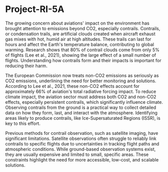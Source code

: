 # Project-RI-5A

The growing concern about aviations' impact on the environment has brought attention to emissions beyond CO2, especially contrails. Contrails, or condensation trails, are artificial clouds created when aircraft exhaust gas mixes with hot, humid air at high altitudes. These trails can last for hours and affect the Earth's temperature balance, contributing to global warming. Research
shows that 80% of contrail clouds come from only 5% of flights (Lee et al., 2021), showing the large effect of a small number of flights. Understanding how contrails form and their impacts is important for reducing their harm.

The European Commission now treats non-CO2 emissions as seriously as CO2 emissions, underlining the need for better monitoring and solutions. According to Lee et al., 2021, these non-CO2 effects account for approximately 66% of aviation's total radiative forcing impact. To reduce climate impact, the aviation sector must address both CO2 and non-CO2 effects, especially persistent contrails, which significantly influence climate. Observing contrails from the ground is a practical way to collect detailed data on how they form, last, and interact with the atmosphere. Identifying areas likely to produce contrails, like Ice-Supersaturated Regions (ISSR), is key to this effort.

Previous methods for contrail observation, such as satellite imaging, have significant limitations. Satellite observations often struggle to reliably link contrails to specific flights due to uncertainties in tracking flight paths and atmospheric conditions. While ground-based observation systems exist, they are usually expensive and limited to small, specific areas. These constraints highlight the need for more accessible, low-cost, and scalable solutions.
